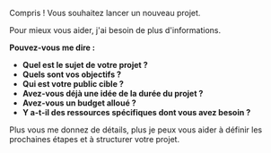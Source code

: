 Compris ! Vous souhaitez lancer un nouveau projet.  

Pour mieux vous aider, j'ai besoin de plus d'informations.  

**Pouvez-vous me dire :**

* **Quel est le sujet de votre projet ?** 
* **Quels sont vos objectifs ?** 
* **Qui est votre public cible ?**
* **Avez-vous déjà une idée de la durée du projet ?**
* **Avez-vous un budget alloué ?**
* **Y a-t-il des ressources spécifiques dont vous avez besoin ?**


Plus vous me donnez de détails, plus je peux vous aider à définir les prochaines étapes et à structurer votre projet. 


